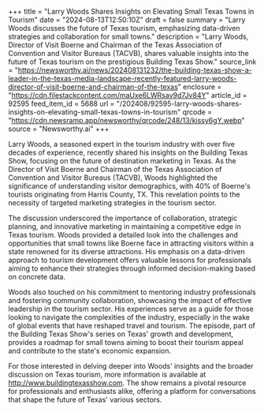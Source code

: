 +++
title = "Larry Woods Shares Insights on Elevating Small Texas Towns in Tourism"
date = "2024-08-13T12:50:10Z"
draft = false
summary = "Larry Woods discusses the future of Texas tourism, emphasizing data-driven strategies and collaboration for small towns."
description = "Larry Woods, Director of Visit Boerne and Chairman of the Texas Association of Convention and Visitor Bureaus (TACVB), shares valuable insights into the future of Texas tourism on the prestigious Building Texas Show."
source_link = "https://newsworthy.ai/news/202408131232/the-building-texas-show-a-leader-in-the-texas-media-landscape-recently-featured-larry-woods-director-of-visit-boerne-and-chairman-of-the-texas"
enclosure = "https://cdn.filestackcontent.com/maUxe6LWRsav9d7Jv84Y"
article_id = 92595
feed_item_id = 5688
url = "/202408/92595-larry-woods-shares-insights-on-elevating-small-texas-towns-in-tourism"
qrcode = "https://cdn.newsramp.app/newsworthy/qrcode/248/13/kissy6gY.webp"
source = "Newsworthy.ai"
+++

<p>Larry Woods, a seasoned expert in the tourism industry with over five decades of experience, recently shared his insights on the Building Texas Show, focusing on the future of destination marketing in Texas. As the Director of Visit Boerne and Chairman of the Texas Association of Convention and Visitor Bureaus (TACVB), Woods highlighted the significance of understanding visitor demographics, with 40% of Boerne's tourists originating from Harris County, TX. This revelation points to the necessity of targeted marketing strategies in the tourism sector.</p><p>The discussion underscored the importance of collaboration, strategic planning, and innovative marketing in maintaining a competitive edge in Texas tourism. Woods provided a detailed look into the challenges and opportunities that small towns like Boerne face in attracting visitors within a state renowned for its diverse attractions. His emphasis on a data-driven approach to tourism development offers valuable lessons for professionals aiming to enhance their strategies through informed decision-making based on concrete data.</p><p>Woods also touched on his commitment to mentoring industry professionals and fostering community collaboration, showcasing the impact of effective leadership in the tourism sector. His experiences serve as a guide for those looking to navigate the complexities of the industry, especially in the wake of global events that have reshaped travel and tourism. The episode, part of the Building Texas Show's series on Texas' growth and development, provides a roadmap for small towns aiming to boost their tourism appeal and contribute to the state's economic expansion.</p><p>For those interested in delving deeper into Woods' insights and the broader discussion on Texas tourism, more information is available at <a href='http://www.buildingtexasshow.com' rel='nofollow' target='_blank'>http://www.buildingtexasshow.com</a>. The show remains a pivotal resource for professionals and enthusiasts alike, offering a platform for conversations that shape the future of Texas' various sectors.</p>